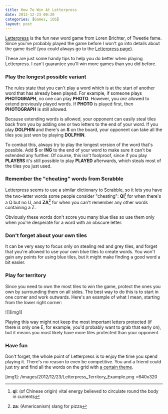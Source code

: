 ```yaml
---
title: How To Win At Letterpress
date: 2012-12-23 00:20
categories: [Games, iOS]
layout: post
---
```


[Letterpress][1] is the fun new word game from Loren Brichter, of Tweetie fame. Since you've probably played the game before I won't go into details about the game itself (you could always go to the [Letterpress page][2]).

These are just some handy tips to help you do better when playing Letterpress. I can't guarantee you'll win more games than you did before. <!-- more -->

### Play the longest possible variant

The rules state that you can't play a word which is at the start of another word that has already been played. For example, if someone plays **PHOTOGRAPH**, no one can play **PHOTO**. However, you _are_ allowed to extend previously played words. If **PHOTO** is played first, then **PHOTOGRAPH** is still allowed.

Because extending words is allowed, your opponent can easily steal tiles back from you by adding one or two letters to the end of your word. If you play **DOLPHIN** and there's an **S** on the board, your opponent can take all the tiles you just won by playing **DOLPHIN**.

To combat this, always try to play the longest version of the word that's possible. Add **S** or **ING** to the end of your word to make sure it can't be extended any further. Of course, this isn't foolproof, since if you play **PLAYERS** it's still possible to play **PLAYED** afterwards, which steals most of the tiles you just used. 

### Remember the "cheating" words from Scrabble

Letterpress seems to use a similar dictionary to Scrabble, so it lets you have the two-letter words some people consider "cheating": **QI**[^1] for when there's a Q but no U, and **ZA**[^2] for when you can't remember any other words containing a Z.

Obviously these words don't score you many blue tiles so use them only when you're desperate for a word with an obscure letter. 

### Don't forget about your own tiles

It can be very easy to focus only on stealing red and grey tiles, and forget that you're allowed to use your own blue tiles to create words. You won't gain any points for using blue tiles, but it might make finding a good word a bit easier. 

### Play for territory

Since you need to own the most tiles to win the game, protect the ones you own by surrounding them on all sides. The best way to do this is to start in one corner and work outwards. Here's an example of what I mean, starting from the lower right corner:

![][img1]

Playing this way might not keep the most important letters protected (if there is only one E, for example, you'd probably want to grab that early on), but it means you most likely have more tiles protected than your opponent. 

### Have fun

Don't forget, the whole point of Letterpress is to enjoy the time you spend playing it. There's no reason to even be competitive. You and a friend could just try and find all the words on the grid with [a certain theme][3]. 

[^1]: **qi**: (of Chinese origin) vital energy believed to circulate round the body in currents
[^2]: **za**: (Americanism) slang for pizza

[1]: https://itunes.apple.com/gb/app/letterpress-word-game/id526619424?mt=8&at=10l7rn
[2]: http://www.atebits.com/letterpress/
[3]: https://twitter.com/jobbogamer/status/282226813567131648

[img1]: /images/2012/12/23/Letterpress_Territory_Example.png =640x320